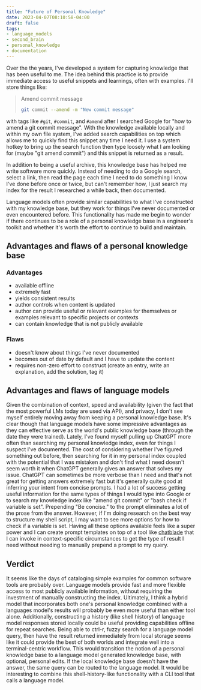 ```yaml
---
title: "Future of Personal Knowledge"
date: 2023-04-07T08:10:58-04:00
draft: false
tags:
- language_models
- second_brain
- personal_knowledge
- documentation
---
```


Over the the years, I've developed a system for capturing knowledge that has been useful to me.
The idea behind this practice is to provide immediate access to useful snippets and learnings, often with examples.
I'll store things like:

> Amend commit message
>
> ```sh
> git commit --amend -m "New commit message"
> ```

with tags like `#git`, `#commit`, and `#amend` after I searched Google for "how to amend a git commit message".
With the knowledge available locally and within my own file system, I've added search capabilities on top which allows me to quickly find this snippet any time I need it.
I use a system hotkey to bring up the search function then type loosely what I am looking for (maybe "git amend commit") and this snippet is returned as a result.

In addition to being a useful archive, this knowledge base has helped me write software more quickly. Instead of needing to do a Google search, select a link, then read the page each time I need to do something I know I've done before once or twice, but can't remember how, I just search my index for the result I researched a while back, then documented.

Language models often provide similar capabilities to what I've constructed with my knowledge base, but they work for things I've never documented or even encountered before.
This functionality has made me begin to wonder if there continues to be a role of a personal knowledge base in a engineer's toolkit and whether it's worth the effort to continue to build and maintain.

## Advantages and flaws of a personal knowledge base

### Advantages

- available offline
- extremely fast
- yields consistent results
- author controls when content is updated
- author can provide useful or relevant examples for themselves or examples relevant to specific projects or contexts
- can contain knowledge that is not publicly available

### Flaws

- doesn't know about things I've never documented
- becomes out of date by default and I have to update the content
- requires non-zero effort to construct (create an entry, write an explanation, add the solution, tag it)

## Advantages and flaws of language models

Given the combination of context, speed and availability (given the fact that the most powerful LMs today are used via API), and privacy, I don't see myself entirely moving away from keeping a personal knowledge base.
It's clear though that language models have some impressive advantages as they can effective serve as the world's public knowledge base (through the date they were trained).
Lately, I've found myself pulling up ChatGPT more often than searching my personal knowledge index, even for things I suspect I've documented.
The cost of considering whether I've figured something out before, then searching for it in my personal index coupled with the potential that I was mistaken and don't find what I need doesn't seem worth it when ChatGPT generally gives an answer that solves my issue.
ChatGPT can sometimes be more verbose than I need and that's not great for getting answers extremely fast but it's generally quite good at inferring your intent from concise prompts.
I had a lot of success getting useful information for the same types of things I would type into Google or to search my knowledge index like "amend git commit" or "bash check if variable is set".
Prepending "Be concise." to the prompt eliminates a lot of the prose from the answer.
However, if I'm doing research on the best way to structure my shell script, I may want to see more options for how to check if a variable is set.
Having all these options available feels like a super power and I can create prompt templates on top of a tool like [chatblade](https://github.com/npiv/chatblade) that I can invoke in context-specific circumstances to get the type of result I need without needing to manually prepend a prompt to my query.

## Verdict

It seems like the days of cataloging simple examples for common software tools are probably over.
Language models provide fast and more flexible access to most publicly available information, without requiring the investment of manually constructing the index.
Ultimately, I think a hybrid model that incorporates both one's personal knowledge combined with a languages model's results will probably be even more useful than either tool alone.
Additionally, constructing a history (like shell history) of language model responses stored locally could be useful providing capabilities offline for repeat searches.
Being able to ctrl-r, fuzzy search for a language model query, then have the result returned immediately from local storage seems like it could provide the best of both worlds and integrate well into a terminal-centric workflow.
This would transition the notion of a personal knowledge base to a language model generated knowledge base, with optional, personal edits.
If the local knowledge base doesn't have the answer, the same query can be routed to the language model.
It would be interesting to combine this shell-history-like functionality with a CLI tool that calls a language model.
